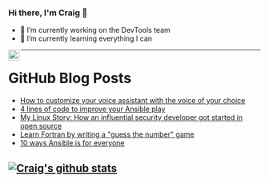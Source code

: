 ### Hi there, I'm Craig 👋

<!--
**CraigTeelFugro/CraigTeelFugro** is a ✨ _special_ ✨ repository because its `README.md` (this file) appears on your GitHub profile.

Here are some ideas to get you started:
-->

- 🔭 I’m currently working on the DevTools team
- 🌱 I’m currently learning everything I can

[<img align="left" alt="Craig Teel | LinkedIn" width="22px" src="https://cdn.jsdelivr.net/npm/simple-icons@v3/icons/linkedin.svg" />][linkedin]

---

# GitHub Blog Posts

<!-- BLOG-POST-LIST:START -->
- [How to customize your voice assistant with the voice of your choice](https://opensource.com/article/21/1/customize-voice-assistant)
- [4 lines of code to improve your Ansible play](https://opensource.com/article/21/1/improve-ansible-play)
- [My Linux Story: How an influential security developer got started in open source](https://opensource.com/article/21/1/lynis)
- [Learn Fortran by writing a &quot;guess the number&quot; game](https://opensource.com/article/21/1/fortran)
- [10 ways Ansible is for everyone](https://opensource.com/article/21/1/ansible)
<!-- BLOG-POST-LIST:END -->

## [![Craig's github stats](https://github-readme-stats.vercel.app/api?username=craigteelfugro)](https://github.com/anuraghazra/github-readme-stats)


[linkedin]: https://linkedin.com/in/craig-teel-b8786771
